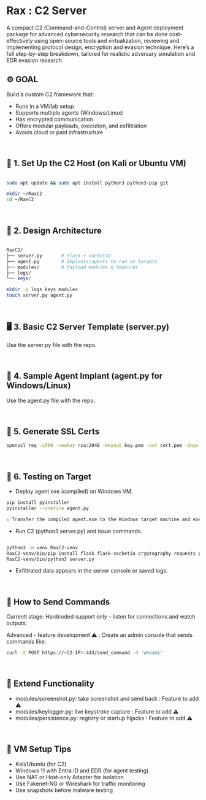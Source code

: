 <h1> Rax : C2 Server </h1>


A compact C2 (Command-and-Control) server and Agent deployment package for advanced cybersecurity research that can be done cost-effectively using open-source tools and virtualization, reviewing and implementing protocol design, encryption and evasion technique. Here’s a full step-by-step breakdown, tailored for realistic adversary simulation and EDR evasion research.

<h2> ⚙️ GOAL </h2>

Build a custom C2 framework that:
- Runs in a VM/lab setup
- Supports multiple agents (Windows/Linux)
- Has encrypted communication
- Offers modular payloads, execution, and exfiltration
- Avoids cloud or paid infrastructure

<br>


<h2> 🔨 1. Set Up the C2 Host (on Kali or Ubuntu VM) </h2>

```bash

sudo apt update && sudo apt install python3 python3-pip git

mkdir ~/RaxC2
cd ~/RaxC2

```

<br>


<h2> 🧠 2. Design Architecture </h2>

```perl

RaxC2/
├── server.py       # Flask + SocketIO
├── agent.py        # Implants/agents to run on targets
├── modules/        # Payload modules & features
├── logs/
└── keys/

```
```bash
mkdir -p logs keys modules
touch server.py agent.py
```

<br>


<h2> 🖥️ 3. Basic C2 Server Template (server.py) </h2>

Use the server.py file with the repo.

<br>


<h2> 🧬 4. Sample Agent Implant (agent.py for Windows/Linux) </h2>

Use the agent.py file with the repo.

<br>

<h2> 🔐 5. Generate SSL Certs </h2>

```bash
openssl req -x509 -newkey rsa:2048 -keyout key.pem -out cert.pem -days 365 -nodes
```

<br>


<h2> 🧪 6. Testing on Target </h2>

- Deploy agent.exe (compiled) on Windows VM.
```bash
pip install pyinstaller
pyinstaller --onefile agent.py

⚠️ Transfer the compiled agent.exe to the Windows target machine and execute it.
```
- Run C2 (python3 server.py) and issue commands.
```bash

python3 -m venv RaxC2-venv
RaxC2-venv/bin/pip install flask flask-socketio cryptography requests pyfiglet
RaxC2-venv/bin/python3 server.py

```  
- Exfiltrated data appears in the server console or saved logs. 

<br>

<h2>🔹 How to Send Commands </h2>
Currentl stage: Hardcoded support only – listen for connections and watch outputs.

Advanced - feature development ⚠️ : Create an admin console that sends commands like:

```bash
curl -X POST https://<C2-IP>:443/send_command -d 'whoami'
```

<br>

<h2> 🔧 Extend Functionality </h2>

- modules/screenshot.py: take screenshot and send back   :  Feature to add ⚠️
- modules/keylogger.py: live keystroke capture           :  Feature to add ⚠️
- modules/persistence.py: registry or startup hijacks    :  Feature to add ⚠️ 

<br>


<h2> 🧰 VM Setup Tips </h2>

- Kali/Ubuntu (for C2)
- Windows 11 with Entra ID and EDR (for agent testing)
- Use NAT or Host-only Adapter for isolation
- Use Fakenet-NG or Wireshark for traffic monitoring
- Use snapshots before malware testing


